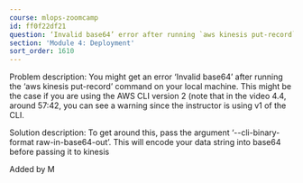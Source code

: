 ```yaml
---
course: mlops-zoomcamp
id: ff0f22df21
question: ‘Invalid base64’ error after running `aws kinesis put-record`
section: 'Module 4: Deployment'
sort_order: 1610
---
```


Problem description:  You might get an error ‘Invalid base64’ after running the ‘aws kinesis put-record’ command on your local machine. This might be the case if you are using the AWS CLI version 2 (note that in the video 4.4, around 57:42, you can see a warning since the instructor is using v1 of the CLI.

Solution description: To get around this, pass the argument ‘--cli-binary-format raw-in-base64-out’. This will encode your data string into base64 before passing it to kinesis

Added by M

